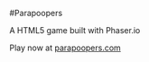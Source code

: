 #Parapoopers

A HTML5 game built with Phaser.io

Play now at [parapoopers.com](https://www.parapoopers.com)